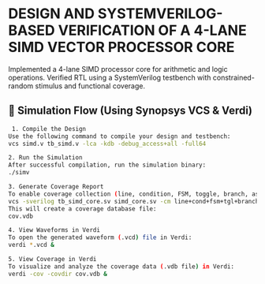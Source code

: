#  DESIGN AND SYSTEMVERILOG-BASED VERIFICATION OF A 4-LANE SIMD VECTOR PROCESSOR CORE
 Implemented a 4-lane SIMD processor core for arithmetic and logic operations. Verified RTL using a SystemVerilog testbench with constrained-random stimulus and functional coverage.
## 🧠 Simulation Flow (Using Synopsys VCS & Verdi)

```bash
 1. Compile the Design
Use the following command to compile your design and testbench:
vcs simd.v tb_simd.v -lca -kdb -debug_access+all -full64

2. Run the Simulation
After successful compilation, run the simulation binary:
./simv

3. Generate Coverage Report
To enable coverage collection (line, condition, FSM, toggle, branch, assert, and functional coverage), use:
vcs -sverilog tb_simd_core.sv simd_core.sv -cm line+cond+fsm+tgl+branch+assert+func -cm_dir cov.vdb
This will create a coverage database file:
cov.vdb

4. View Waveforms in Verdi
To open the generated waveform (.vcd) file in Verdi:
verdi *.vcd &

5. View Coverage in Verdi
To visualize and analyze the coverage data (.vdb file) in Verdi:
verdi -cov -covdir cov.vdb &
